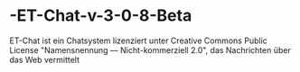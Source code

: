 # -ET-Chat-v-3-0-8-Beta
ET-Chat ist ein Chatsystem lizenziert unter Creative Commons Public License "Namensnennung — Nicht-kommerziell 2.0", das Nachrichten über das Web vermittelt


